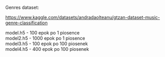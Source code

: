 Genres dataset:

https://www.kaggle.com/datasets/andradaolteanu/gtzan-dataset-music-genre-classification

model.h5 - 100 epok po 1 piosence  
model2.h5 - 1000 epok po 1 piosence  
model3.h5 - 100 epok po 100 piosenek  
model4.h5 - 400 epok po 100 piosenek  